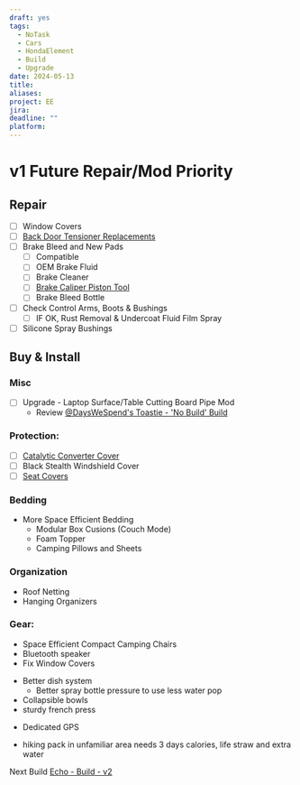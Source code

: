 ```yaml
---
draft: yes
tags:
  - NoTask
  - Cars
  - HondaElement
  - Build
  - Upgrade
date: 2024-05-13
title: 
aliases: 
project: EE
jira: 
deadline: ""
platform:
---
```

# v1 Future Repair/Mod Priority

## Repair
- [ ] Window Covers
- [ ] [Back Door Tensioner Replacements](https://www.amazon.com/dp/B01AT3LGJ6/?coliid=I2URJL6QB2HGA4&colid=18QADZ92J66F4&psc=1&ref_=list_c_wl_lv_ov_lig_dp_it)
- [ ] Brake Bleed and New Pads
	- [ ] Compatible
	- [ ] OEM Brake Fluid
	- [ ] Brake Cleaner
	- [ ] [Brake Caliper Piston Tool](https://www.amazon.com/dp/B0C3QS27FB/?coliid=I2QHRRG69D6KP1&colid=18QADZ92J66F4&psc=1&ref_=list_c_wl_lv_ov_lig_dp_it)
	- [ ] Brake Bleed Bottle
- [ ] Check Control Arms, Boots & Bushings
	- [ ] IF OK, Rust Removal & Undercoat Fluid Film Spray
- [ ] Silicone Spray Bushings

## Buy & Install

### Misc
- [ ] Upgrade - Laptop Surface/Table Cutting Board Pipe Mod
	- Review [@DaysWeSpend's Toastie - 'No Build' Build](../../showcase/builds-explained/@DaysWeSpend's%20Toastie%20-%20'No%20Build'%20Build.md)

### Protection:
- [ ] [Catalytic Converter Cover](https://www.amazon.com/dp/B09NNG5954)
- [ ] Black Stealth Windshield Cover
- [ ] [Seat Covers](https://fifthelementcamping.com/blog-articles/2019/11/9/seat-covers)

### Bedding
*  More Space Efficient Bedding
	* Modular Box Cusions (Couch Mode)
	* Foam Topper
	* Camping Pillows and Sheets

### Organization
- Roof Netting
- Hanging Organizers

### Gear:
- Space Efficient Compact Camping Chairs
- Bluetooth speaker
- Fix Window Covers
* Better dish system
	* Better spray bottle pressure to use less water pop
* Collapsible bowls
* sturdy french press
- Dedicated GPS
* hiking pack in unfamiliar area needs 3 days calories, life straw and extra water

Next Build [Echo - Build - v2](Echo%20-%20Build%20-%20v2.md)